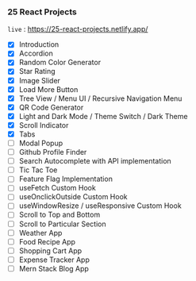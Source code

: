 ### 25 React Projects

`live` : <https://25-react-projects.netlify.app/>

- [x] Introduction
- [x] Accordion
- [x] Random Color Generator
- [x] Star Rating
- [x] Image Slider
- [x] Load More Button
- [x] Tree View / Menu UI / Recursive Navigation Menu
- [x] QR Code Generator
- [x] Light and Dark Mode / Theme Switch / Dark Theme
- [x] Scroll Indicator
- [x] Tabs
- [ ] Modal Popup
- [ ] Github Profile Finder
- [ ] Search Autocomplete with API implementation
- [ ] Tic Tac Toe
- [ ] Feature Flag Implementation
- [ ] useFetch Custom Hook
- [ ] useOnclickOutside Custom Hook
- [ ] useWindowResize / useResponsive Custom Hook
- [ ] Scroll to Top and Bottom
- [ ] Scroll to Particular Section
- [ ] Weather App
- [ ] Food Recipe App
- [ ] Shopping Cart App
- [ ] Expense Tracker App
- [ ] Mern Stack Blog App
